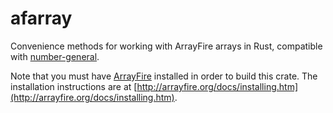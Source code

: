 # afarray
Convenience methods for working with ArrayFire arrays in Rust, compatible with
[number-general](http://github.com/haydnv/number-general).

Note that you must have [ArrayFire](http://arrayfire.org) installed in order to build this crate. The installation
instructions are at [http://arrayfire.org/docs/installing.htm](http://arrayfire.org/docs/installing.htm).
